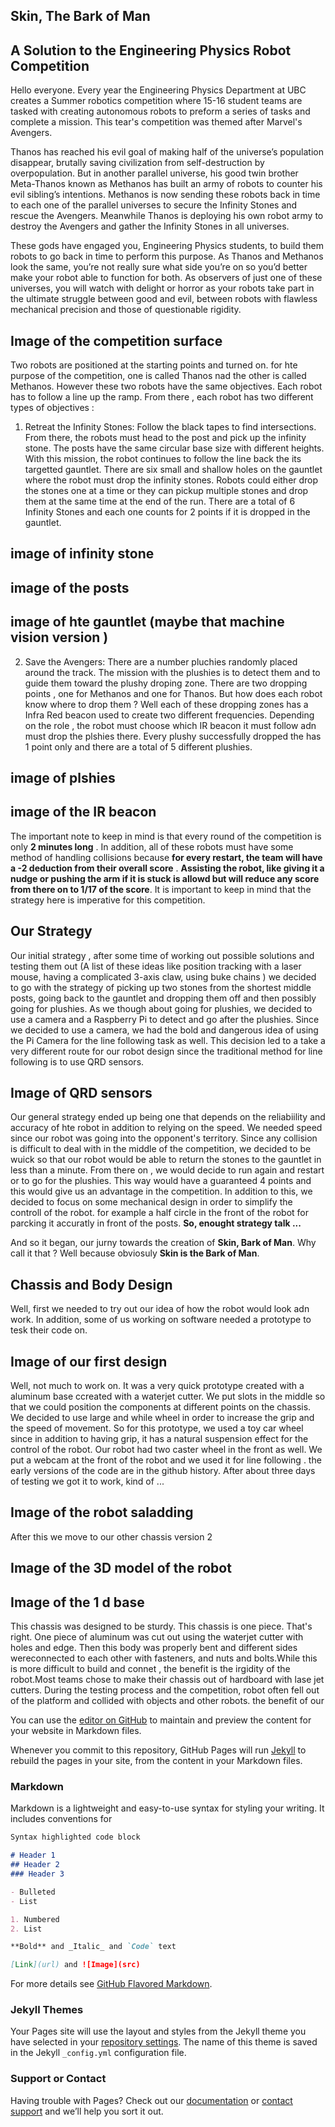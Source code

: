 ## Skin, The Bark of Man
## A Solution to the Engineering Physics Robot Competition

Hello everyone. Every year the Engineering Physics Department at UBC creates a Summer robotics competition where 15-16 student teams are tasked with creating autonomous robots to preform a series of tasks and complete a mission. This tear's competition was themed after Marvel's Avengers.

Thanos has reached his evil goal of making half of the universe’s population disappear, brutally saving civilization from self-destruction by overpopulation. But in another parallel universe, his good twin brother Meta-Thanos known as Methanos has built an army of robots to counter his evil sibling’s intentions. Methanos is now sending these robots back in time to each one of the parallel universes to secure the Infinity Stones and rescue the Avengers. Meanwhile Thanos is deploying his own robot army to destroy the Avengers and gather the Infinity Stones in all universes.

These gods have engaged you, Engineering Physics students, to build them robots to go back in time to perform this purpose. As Thanos and Methanos look the same, you’re not really sure what side you’re on so you’d better make your robot able to function for both. As observers of just one of these universes, you will watch with delight or horror as your robots take part in the ultimate struggle between good and evil, between robots with flawless mechanical precision and those of questionable rigidity.

## Image of the competition surface

Two robots are positioned at the starting points and turned on. for hte purpose of the competition, one is called Thanos nad the other is called Methanos. However these two robots have the same objectives. Each robot has to follow a line up the ramp. From there , each robot has two different types of objectives :
1. Retreat the Infinity Stones: Follow the black tapes to find intersections. From there, the robots must head to the post and pick up the infinity stone. The posts have the same circular base size with different heights. With this mission, the robot continues to follow the line back the its targetted gauntlet. There are six small and shallow holes on the gauntlet where the robot must drop the infinity stones. Robots could either drop the stones one at a time or they can pickup multiple stones and drop them at the same time at the end of the run. There are a total of 6 Infinity Stones and each one counts for 2 points if it is dropped in the gauntlet.
## image of infinity stone
## image of the posts
## image of hte gauntlet (maybe that machine vision version )

2. Save the Avengers: There are a number pluchies randomly placed around the track. The mission with the plushies is to detect them and to guide them toward the plushy droping zone. There are two dropping points , one for Methanos and one for Thanos. But how does each robot know where to drop them ? Well each of these dropping zones has a Infra Red beacon used to create two different frequencies. Depending on the role , the robot must choose which IR beacon it must follow adn must drop the plshies there. Every plushy successfully dropped the has 1 point only and there are a total of 5 different plushies. 
## image of plshies
## image of the IR beacon 

The important note to keep in mind is that every round of the competition is only **2 minutes long** . In addition, all of these robots must have some method of handling collisions because **for every restart, the team will have a -2 deduction from their overall score** . **Assisting the robot, like giving it a nudge or pushing the arm if it is stuck is allowd but will reduce any score from there on to 1/17 of the score**. It is important to keep in mind that the strategy here is imperative for this competition.

## Our Strategy
Our initial strategy , after some time of working out possible solutions and testing them out (A list of these ideas like position tracking with a laser mouse, having a complicated 3-axis claw, using buke chains ) we decided to go with the strategy of picking up two stones from the shortest middle posts, going back to the gauntlet and dropping them off and then possibly going for plushies. As we though about going for plushies, we decided to use a camera and a Raspberry Pi to detect and go after the plushies. Since we decided to use a camera, we had the bold and dangerous idea of using the Pi Camera for the line following task as well. This decision led to a take a very different route for our robot design since the traditional method for line following is to use QRD sensors. 

## Image of QRD sensors

Our general strategy ended up being one that depends on the reliabiility and accuracy of hte robot in addition to relying on the speed. We needed speed since our robot was going into the opponent's territory. Since any collision is difficult to deal with in the middle of the competition, we decided to be wuick so that our robot would be able to return the stones to the gauntlet in less than a minute. From there on , we would decide to run again and restart or to go for the plushies. This way would have a guaranteed 4 points and this would give us an advantage in the competition. In addition to this, we decided to focus on some mechanical design in order to simplify the controll of the robot. for example a half circle in the front of the robot for parcking it accuratly in front of the posts. **So, enought strategy talk ...** 

And so it began, our jurny towards the creation of **Skin, Bark of Man**. Why call it that ? Well because obviosuly **Skin is the Bark of Man**.

## Chassis and  Body Design
Well, first we needed to try out our idea of how the robot would look adn work. In addition, some of us working on software needed a prototype to tesk their code on.

## Image of our first design

Well, not much to work on. It was a very quick prototype created with a aluminum base ccreated with a waterjet cutter. We put slots in the middle so that we could position the components at different points on the chassis.
We decided to use large and while wheel in order to increase the grip and the speed of movement. So for this prototype, we used a toy car wheel since in addition to having grip, it has a natural suspension effect for the control of the robot. Our robot had two caster wheel in the front as well.
We put a webcam at the front of the robot and we used it for line following . the early versions of the code are in the github history. After about three days of testing we got it to work, kind of ...
## Image of the robot saladding

After this we move to our other chassis version 2

## Image of the 3D model of the robot 
## Image of the 1 d base

This chassis was designed to be sturdy. This chassis is one piece. That's right. One piece of aluminum was cut out using the waterjet cutter with holes and edge. Then this body was properly bent and different sides wereconnected to each other with fasteners, and nuts and bolts.While this is more difficult to build and connet , the benefit is the irgidity of the robot.Most teams chose to make their chassis out of hardboard with lase jet cutters. During  the testing process and the competition, robot often fell out of the platform and collided with objects and other robots.  the benefit of our  






You can use the [editor on GitHub](https://github.com/valavakilian/RobotController/edit/master/README.md) to maintain and preview the content for your website in Markdown files.

Whenever you commit to this repository, GitHub Pages will run [Jekyll](https://jekyllrb.com/) to rebuild the pages in your site, from the content in your Markdown files.

### Markdown

Markdown is a lightweight and easy-to-use syntax for styling your writing. It includes conventions for

```markdown
Syntax highlighted code block

# Header 1
## Header 2
### Header 3

- Bulleted
- List

1. Numbered
2. List

**Bold** and _Italic_ and `Code` text

[Link](url) and ![Image](src)
```

For more details see [GitHub Flavored Markdown](https://guides.github.com/features/mastering-markdown/).

### Jekyll Themes

Your Pages site will use the layout and styles from the Jekyll theme you have selected in your [repository settings](https://github.com/valavakilian/RobotController/settings). The name of this theme is saved in the Jekyll `_config.yml` configuration file.

### Support or Contact

Having trouble with Pages? Check out our [documentation](https://help.github.com/categories/github-pages-basics/) or [contact support](https://github.com/contact) and we’ll help you sort it out.
